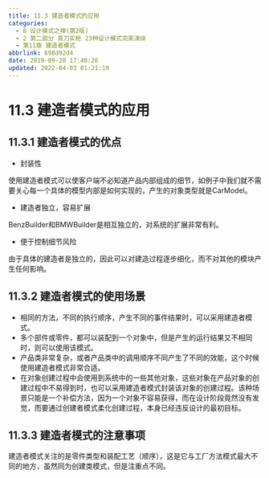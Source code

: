 ```yaml
---
title: 11.3 建造者模式的应用
categories: 
  - 8 设计模式之禅(第2版)
  - 2 第二部分 真刀实枪 23种设计模式完美演绎
  - 第11章 建造者模式
abbrlink: 698d92d4
date: 2019-09-20 17:40:26
updated: 2022-04-03 01:21:19
---
```

# 11.3 建造者模式的应用
## 11.3.1 建造者模式的优点
- 封装性

使用建造者模式可以使客户端不必知道产品内部组成的细节，如例子中我们就不需要关心每一个具体的模型内部是如何实现的，产生的对象类型就是CarModel。

- 建造者独立，容易扩展

BenzBuilder和BMWBuilder是相互独立的，对系统的扩展非常有利。

- 便于控制细节风险

由于具体的建造者是独立的，因此可以对建造过程逐步细化，而不对其他的模块产生任何影响。

## 11.3.2 建造者模式的使用场景
- 相同的方法，不同的执行顺序，产生不同的事件结果时，可以采用建造者模式。
- 多个部件或零件，都可以装配到一个对象中，但是产生的运行结果又不相同时，则可以使用该模式。
- 产品类非常复杂，或者产品类中的调用顺序不同产生了不同的效能，这个时候使用建造者模式非常合适。
- 在对象创建过程中会使用到系统中的一些其他对象，这些对象在产品对象的创建过程中不易得到时，也可以采用建造者模式封装该对象的创建过程。该种场景只能是一个补偿方法，因为一个对象不容易获得，而在设计阶段竟然没有发觉，而要通过创建者模式柔化创建过程，本身已经违反设计的最初目标。

## 11.3.3 建造者模式的注意事项
建造者模式关注的是零件类型和装配工艺（顺序），这是它与工厂方法模式最大不同的地方，虽然同为创建类模式，但是注重点不同。


